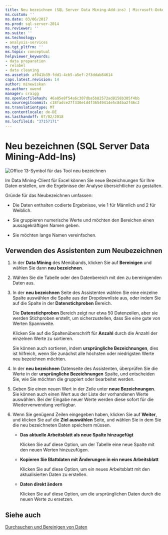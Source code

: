 ```yaml
---
title: Neu bezeichnen (SQL Server Data Mining-Add-ins) | Microsoft-Dokumentation
ms.custom: ''
ms.date: 03/06/2017
ms.prod: sql-server-2014
ms.reviewer: ''
ms.suite: ''
ms.technology:
- analysis-services
ms.tgt_pltfrm: ''
ms.topic: conceptual
helpviewer_keywords:
- data preparation
- relabel
- data cleaning
ms.assetid: af041b39-fdd1-4cb5-a5ef-2f3ddab84614
caps.latest.revision: 14
author: minewiskan
ms.author: owend
manager: craigg
ms.openlocfilehash: 46a05e8f54a6c307dba5b82572ad8158b305f4bb
ms.sourcegitcommit: c18fadce27f330e1d4f36549414e5c84ba2f46c2
ms.translationtype: MT
ms.contentlocale: de-DE
ms.lasthandoff: 07/02/2018
ms.locfileid: "37157171"
---
```

# <a name="relabel-sql-server-data-mining-add-ins"></a>Neu bezeichnen (SQL Server Data Mining-Add-Ins)
  ![Office 13-Symbol für das Tool neu bezeichnen](media/dm13-relabel.gif "Office 13-Symbol für Tool neu bezeichnen")  
  
 Im Data Mining-Client für Excel können Sie neue Bezeichnungen für Ihre Daten erstellen, um die Ergebnisse der Analyse übersichtlicher zu gestalten.  
  
 Gründe für das Neubezeichnen umfassen:  
  
-   Die Daten enthalten codierte Ergebnisse, wie 1 für Männlich und 2 für Weiblich.  
  
-   Sie gruppieren numerische Werte und möchten den Bereichen einen aussagekräftigen Namen geben.  
  
-   Sie möchten lange Namen vereinfachen.  
  
## <a name="using-the-relabel-wizard"></a>Verwenden des Assistenten zum Neubezeichnen  
  
1.  In der **Data Mining** des Menübands, klicken Sie auf **Bereinigen** und wählen Sie dann **neu bezeichnen**.  
  
2.  Wählen Sie die Tabelle oder den Datenbereich mit den zu bereinigenden Daten aus.  
  
3.  In der **neu bezeichnen** Seite des Assistenten wählen Sie eine einzelne Spalte auswählen die Spalte aus der Dropdownliste aus, oder indem Sie auf die Spalte in der **Datenstichproben** Bereich.  
  
     Die **Datenstichproben** Bereich zeigt nur etwa 50 Datenzeilen, aber sie werden Stichproben erstellt, um sicherzustellen, dass Sie eine gute von Werten Spannweite.  
  
     Klicken Sie auf die Spaltenüberschrift für **Anzahl** durch die Anzahl der einzelnen Werte zu sortieren.  
  
     Sie können auch sortieren, indem **ursprüngliche Bezeichnungen**, dies ist hilfreich, wenn Sie zunächst alle höchsten oder niedrigsten Werte neu bezeichnen möchten.  
  
4.  In der **neu bezeichnen** Datenseite des Assistenten, überprüfen Sie die Werte in der **ursprüngliche Bezeichnungen** Spalte, und entscheiden Sie, wie Sie möchten die gruppiert oder bearbeitet werden.  
  
5.  Geben Sie einen neuen Wert in der Zeile unter **neue Bezeichnungen**. Sie können auch einen Wert aus der Liste der vorhandenen Werte auswählen. Bei der Eingabe neuer Werte werden diese sofort für die Wiederverwendung verfügbar.  
  
6.  Wenn Sie genügend Zeilen eingegeben haben, klicken Sie auf **Weiter**, und klicken Sie auf die **Ziel auswählen** Seite, und wählen Sie in dem Sie die neu bezeichneten Daten speichern müssen.  
  
    -   **Das aktuelle Arbeitsblatt als neue Spalte hinzugefügt**  
  
         Klicken Sie auf diese Option, um der Tabelle eine neue Spalte mit den neuen Werten hinzuzufügen.  
  
    -   **Kopieren Sie Blattdaten mit Änderungen in ein neues Arbeitsblatt**  
  
         Klicken Sie auf diese Option, um ein neues Arbeitsblatt mit den aktualisierten Daten zu erstellen.  
  
    -   **Daten direkt ändern**  
  
         Klicken Sie auf diese Option, um die ursprünglichen Daten durch die neuen Werte zu ersetzen.  
  
## <a name="see-also"></a>Siehe auch  
 [Durchsuchen und Bereinigen von Daten](exploring-and-cleaning-data.md)  
  
  
